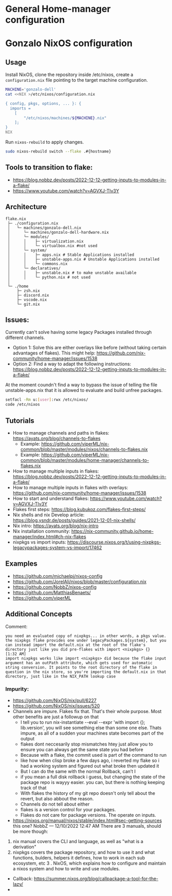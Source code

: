 #  General Home-manager configuration


# Gonzalo NixOS configuration


## Usage

Install NixOS, clone the repository inside /etc/nixos, create a `configuration.nix` file pointing to the target machine configuration.


```bash
MACHINE='gonzalo-dell'
cat <<NIX >/etc/nixos/configuration.nix

{ config, pkgs, options, ... }: {
  imports =
    [
    	"/etc/nixos/machines/${MACHINE}.nix"
    ];
}
NIX
```

Run `nixos-rebuild` to apply changes.

```bash
sudo nixos-rebuild switch --flake .#{hostname}
````

## Tools to transition to flake:

- https://blog.nobbz.dev/posts/2022-12-12-getting-inputs-to-modules-in-a-flake/
- https://www.youtube.com/watch?v=AGVXJ-TIv3Y
  

## Architecture

```
flake.nix
 ├─ ./configuration.nix
 │   └─ machines/gonzalo-dell.nix
 │      └─ machines/gonzalo-dell-hardware.nix  
 │      └─ modules/
 │      │    ├─ virtualization.nix
 │      │    └─ virtualbox.nix #not used
 │      └─ system/
 │      │    ├─ apps.nix # Stable Applications installed
 │      │    ├─ unstable-apps.nix # Unstable Applications installed
 │      │    └─ commons.nix 
 │      └─ declaratives/
 │      │    ├─ unstable.nix # to make unstable available
 │      │    └─ python.nix # not used
 │ 
 └─ ./home
     ├─ zsh.nix
     ├─ discord.nix
     ├─ vscode.nix
     └─ git.nix
```

## Issues:

Currently can't solve having some legacy Packages installed through different channels. 

- Option 1: Solve this are either overlays like before (without taking certain advantages of flakes). This might help: https://github.com/nix-community/home-manager/issues/1538
- Option 2: Find a way to adapt the following instructions: https://blog.nobbz.dev/posts/2022-12-12-getting-inputs-to-modules-in-a-flake/

At the moment coundn't find a way to bypass the issue of telling the file unstable-apps.nix that it is allowed to evaluate and build unfree packages.



```bash
setfacl -Rm u:[user]:rwx /etc/nixos/
code /etc/nixos
```

## Tutorials

- How to manage channels and paths in flakes: https://ayats.org/blog/channels-to-flakes
  - Example: https://github.com/viperML/nix-common/blob/master/modules/nixos/channels-to-flakes.nix
  - Example: https://github.com/viperML/nix-common/blob/master/modules/home-manager/channels-to-flakes.nix
- How to manage multiple inputs in flakes: https://blog.nobbz.dev/posts/2022-12-12-getting-inputs-to-modules-in-a-flake/
- How to manage multiple inputs in flakes with overlays: https://github.com/nix-community/home-manager/issues/1538
- How to start and understand flakes: https://www.youtube.com/watch?v=AGVXJ-TIv3Y
- Flakes first steps: https://blog.kubukoz.com/flakes-first-steps/
- Nix shells and nix Develop article: https://blog.ysndr.de/posts/guides/2021-12-01-nix-shells/
- Nix intro: https://ayats.org/blog/nix-intro
- Nix installation community: https://nix-community.github.io/home-manager/index.html#ch-nix-flakes
- nixpkgs vs import inputs: https://discourse.nixos.org/t/using-nixpkgs-legacypackages-system-vs-import/17462


## Examples

* https://github.com/michaelpj/nixos-config
* https://github.com/JorelAli/nixos/blob/master/configuration.nix
* https://github.com/NobbZ/nixos-config
* https://github.com/MatthiasBenaets/
* https://github.com/viperML


## Additional Concepts

Comment:
```
you need an evaluated copy of nixpkgs... in other words, a pkgs value. the nixpkgs flake provides one under legacyPackages.${system}, but you can instead import the default.nix at the root of the flake's directory just like you did pre-flakes with import <nixpkgs> {}
[1:32 AM]
import nixpkgs works like import <nixpkgs> did because the flake input argument has an outPath attribute, which gets used for automatic string conversion. It points to the root directory of the flake in question in the nix store, so you're importing the default.nix in that directory, just like in the NIX_PATH lookup case

```

### Impurity:

- https://github.com/NixOS/nix/pull/6227
- https://github.com/NixOS/nix/issues/520
- Channels are impure. Flakes fix that. That's their whole purpose. Most other benefits are just a followup on that
  - I tell you to run nix-instantiate --eval --expr 'with import <nixpkgs> {}; lib.version', you will see something else than some one else. Thats impure, as all of a sudden your machines state becomes part of the output
  - flakes dont neccesarily stop mismatches htey just allow you to ensure you can always get the same state you had before
  - Because with a flake, the commit used is part of the command to run
  - like how when clisp broke a few days ago, i reverted my flake so i had a working system and figured out what broke then updated it
  - But I can do the same with the normal Rollback, can’t I
  - if you mean a full disk rollback i guess, but changing the state of the package repo is wayyy easier. you can, but there is nothing keeping track of that
  - With flakes the history of my git repo doesn't only tell about the revert, but also abbout the reason.
  - Channels do not tell about either
  - flakes is a version control for your packages. 
  - Flakes do not care for package versions. The operate on inputs.
- https://nixos.org/manual/nixos/stable/index.html#sec-getting-sources this one?
NobbZ — 12/10/2022 12:47 AM
There are 3 manuals, should be more though:

1. nix manual covers the CLI and language, as well as "what is a derivation"
2. nixpkgs covers the package repository, and how to use it and what functions, bulders, helpers it defines, how to work in each sub ecosystem, etc
3 . NixOS, which explains how to configure and maintain a nixos system and how to write and use modules.

- Callback: https://summer.nixos.org/blog/callpackage-a-tool-for-the-lazy/
- 


